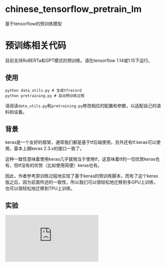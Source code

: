 # chinese_tensorflow_pretrain_lm
基于tensorflow的预训练模型
# 预训练相关代码

目前支持RoBERTa和GPT模式的预训练。请在tensorflow 1.14或1.15下运行。

## 使用
```
python data_utils.py # 生成tfrecord
python pretraining.py # 启动预训练过程
```

请阅读`data_utils.py`和`pretraining.py`修改相应的配置和参数，以适配自己的语料和设备。

## 背景

keras是一个友好的框架，通常我们都是基于tf后端使用，另外还有tf.keras可以使用，基本上跟keras 2.3.x的接口一致了。

这种一致性意味着使用keras几乎就相当于使用tf，这意味着tf的一切优势keras也有，但tf没有的优势（比如使用简便）keras也有。

因此，作者参考原训练过程地实现了基于keras的预训练脚本，而有了这个keras版之后，因为前面所述的一致性，所以我们可以很轻松地迁移到多GPU上训练，也可以很轻松地迁移到TPU上训练。

## 实验
![文本分类](https://github.com/sliderSun/chinese_tensorflow_pretrain_lm/blob/main/example/README.md)